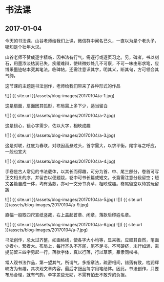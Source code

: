 书法课
========================

2017-01-04
------------------------
今天的书法课，山谷老师给我们上课，微信群中闻名已久，一直以为是个老头子，哪知是个壮年大汉。

山谷老师不赞成逐字精临，因书法有行气，需逐行或逐页习之。另，碑者，书以刻石，用墨浓淡枯润已失，疾缓难辩，使转微妙处几不可察，不可一味由形求笔，应博采墨迹帖本究其笔法。临碑帖，还需注意识其字，明其义，断其句，方可领会其气韵。

这节课的主题是书法创作，老师给我们带来了各种形式的作品

![]( {{ site.url }}/assets/blog-images/20170104/a-1.jpg)

这是扇面，扇面因其弧形，布局需上多下少，适当留白

![]( {{ site.url }}/assets/blog-images/20170104/a-2.jpg)

这是镜心，镜心字需少，佐以大字，相映成趣

![]( {{ site.url }}/assets/blog-images/20170104/a-3.jpg)

这是对联，红底为春联，对联因高悬过头，首字需大，以求平衡，尾字与之呼应，一般也宜大

![]( {{ site.url }}/assets/blog-images/20170104/a-4.jpg)

手卷是古人常见的书法载体，以其长而得趣，可分为首、中、尾三部分，卷首可写正文相关的序，并留白以便题跋，卷中可书长篇或短文。长篇需注意分段留空；短文各篇自成一体，均有落款，亦可一文分书真草，相映成趣。卷尾留空以待赏玩留跋

![]( {{ site.url }}/assets/blog-images/20170104/a-5.jpg)
![]( {{ site.url }}/assets/blog-images/20170104/a-9.jpg)

直幅一般取四尺宣纸竖裁，右上盖起首章、闲章，落款后印姓名章。

![]( {{ site.url }}/assets/blog-images/20170104/a-6.jpg)
![]( {{ site.url }}/assets/blog-images/20170104/a-7.jpg)

书法创作，忌太过齐整，如画格线，使各字大小均等，显呆板。应顺其自然，笔画少者小，繁者大。布局上，每行齐头不齐尾，尾不足书，不可硬挤，末行如满，需提前留三四字另起一行。落款字体，真以行落，行以草落，篆隶同楷书。

常人观书法作品，第一望其气，所谓气，多指章法，疏密相间，错落有致，枯润辉映方为有趣，其次观文章内容，最后才细品每字用笔结体。因此，书法创作，只要布局合理，就有气韵，单字差些无妨，不需有怕丑不敢秀的负担。
